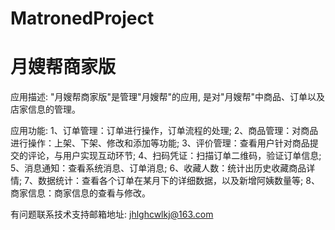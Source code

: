 # MatronedProject
# 月嫂帮商家版

应用描述: "月嫂帮商家版"是管理"月嫂帮"的应用, 是对"月嫂帮"中商品、订单以及店家信息的管理。

应用功能: 
      1、订单管理：订单进行操作，订单流程的处理; 
      2、商品管理：对商品进行操作：上架、下架、修改和添加等功能; 
      3、评价管理：查看用户针对商品提交的评论，与用户实现互动环节; 
      4、扫码凭证：扫描订单二维码，验证订单信息; 
      5、消息通知：查看系统消息、订单消息; 
      6、收藏人数：统计出历史收藏商品详情; 
      7、数据统计：查看各个订单在某月下的详细数据，以及新增阿姨数量等; 
      8、商家信息：商家信息的查看与修改。 

有问题联系技术支持邮箱地址: jhlghcwlkj@163.com
